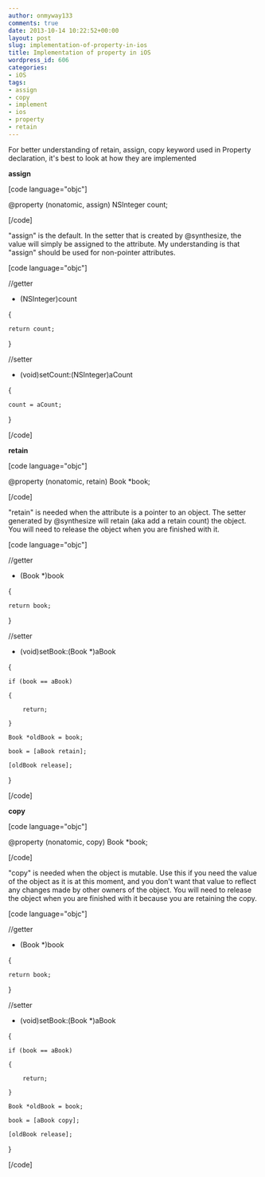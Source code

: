 ```yaml
---
author: onmyway133
comments: true
date: 2013-10-14 10:22:52+00:00
layout: post
slug: implementation-of-property-in-ios
title: Implementation of property in iOS
wordpress_id: 606
categories:
- iOS
tags:
- assign
- copy
- implement
- ios
- property
- retain
---
```


For better understanding of retain, assign, copy keyword used in Property declaration, it's best to look at how they are implemented




**assign**




[code language="objc"]  

@property (nonatomic, assign) NSInteger count;  

[/code]




"assign" is the default. In the setter that is created by @synthesize, the value will simply be assigned to the attribute. My understanding is that "assign" should be used for non-pointer attributes.  

<!-- more -->




[code language="objc"]  

//getter  

- (NSInteger)count  

{  

    return count;  

}




//setter  

- (void)setCount:(NSInteger)aCount  

{  

    count = aCount;  

}  

[/code]




**retain**




[code language="objc"]  

@property (nonatomic, retain) Book *book;  

[/code]




"retain" is needed when the attribute is a pointer to an object. The setter generated by @synthesize will retain (aka add a retain count) the object. You will need to release the object when you are finished with it.




[code language="objc"]  

//getter  

- (Book *)book  

{  

    return book;  

}




//setter  

- (void)setBook:(Book *)aBook  

{  

    if (book == aBook)  

    {  

        return;  

    }  

    Book *oldBook = book;  

    book = [aBook retain];  

    [oldBook release];  

}  

[/code]




**copy**




[code language="objc"]  

@property (nonatomic, copy) Book *book;  

[/code]




"copy" is needed when the object is mutable. Use this if you need the value of the object as it is at this moment, and you don't want that value to reflect any changes made by other owners of the object. You will need to release the object when you are finished with it because you are retaining the copy.




[code language="objc"]  

//getter  

- (Book *)book  

{  

    return book;  

}




//setter  

- (void)setBook:(Book *)aBook  

{  

    if (book == aBook)  

    {  

        return;  

    }  

    Book *oldBook = book;  

    book = [aBook copy];  

    [oldBook release];  

}  

[/code]
